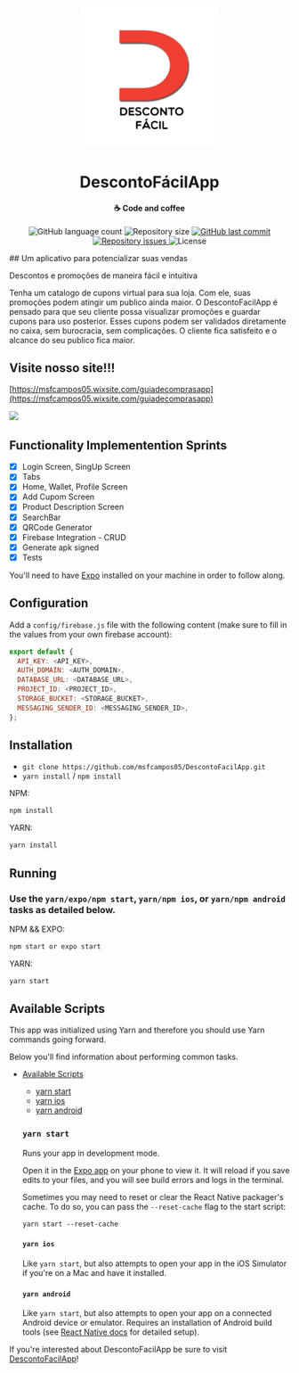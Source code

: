 <h1 align="center">
    <img alt="DescontoFacilApp" title="#delicinha" src="assets/icon.png" width="250px" />
</h1>

<h1 align="center">
  DescontoFácilApp
</h1>

<h4 align="center">
  ☕ Code and coffee
</h4>
<p align="center">
  <img alt="GitHub language count" src="https://img.shields.io/github/languages/count/Rocketseat/semana-omnistack-9.svg">

  <img alt="Repository size" src="https://img.shields.io/github/repo-size/Rocketseat/semana-omnistack-9.svg">
  
  <a href="https://github.com/Rocketseat/semana-omnistack-9/commits/master">
    <img alt="GitHub last commit" src="https://img.shields.io/github/last-commit/Rocketseat/semana-omnistack-9.svg">
  </a>

  <a href="https://github.com/Rocketseat/semana-omnistack-9/issues">
    <img alt="Repository issues" src="https://img.shields.io/github/issues/Rocketseat/semana-omnistack-9.svg">
  </a>

  <img alt="License" src="https://img.shields.io/badge/license-MIT-brightgreen">
</p>
## Um aplicativo para potencializar suas vendas

Descontos e promoções de maneira fácil e intuitiva

Tenha um catalogo de cupons virtual para sua loja. Com ele, suas promoções podem atingir um publico ainda maior. O DescontoFacilApp é pensado para que seu cliente possa visualizar promoções e guardar cupons para uso posterior. Esses cupons podem ser validados diretamente no caixa, sem burocracia, sem complicações. O cliente fica satisfeito e o alcance do seu publico fica maior. 

## Visite nosso site!!!
[https://msfcampos05.wixsite.com/guiadecomprasapp](https://msfcampos05.wixsite.com/guiadecomprasapp)

![](http://i.picasion.com/pic90/7c60b60f7840d1b3ccb97756871b8d46.gif)


## Functionality Implementention Sprints

- [x] Login Screen, SingUp Screen
- [x] Tabs
- [x] Home, Wallet, Profile Screen
- [x] Add Cupom Screen
- [x] Product Description Screen
- [x] SearchBar
- [x] QRCode Generator
- [x] Firebase Integration - CRUD
- [x] Generate apk signed
- [x] Tests

You'll need to have [Expo](https://expo.io/learn) installed on your machine in order to follow along.

## Configuration
Add a `config/firebase.js` file with the following content (make sure to fill in the values from your own firebase account):

```js
export default {
  API_KEY: <API_KEY>,
  AUTH_DOMAIN: <AUTH_DOMAIN>,
  DATABASE_URL: <DATABASE_URL>,
  PROJECT_ID: <PROJECT_ID>,
  STORAGE_BUCKET: <STORAGE_BUCKET>,
  MESSAGING_SENDER_ID: <MESSAGING_SENDER_ID>,
};
```

## Installation

- `git clone https://github.com/msfcampos05/DescontoFacilApp.git`
- `yarn install` / `npm install`

NPM:

```sh
npm install
```

YARN:

```sh
yarn install
```


## Running

### Use the `yarn/expo/npm start`, `yarn/npm ios`, or `yarn/npm android` tasks as detailed below.
NPM && EXPO:

```sh
npm start or expo start
```

YARN:

```sh
yarn start
```
  ## Available Scripts

  This app was initialized using Yarn and therefore you should use Yarn commands going forward.

Below you'll find information about performing common tasks.

* [Available Scripts](#available-scripts)
  * [yarn start](#npm-start)
  * [yarn ios](#npm-run-ios)
  * [yarn android](#npm-run-android)

  ### `yarn start`

  Runs your app in development mode.

  Open it in the [Expo app](https://expo.io) on your phone to view it. It will reload if you save edits to your files, and you will see build errors and logs in the terminal.

  Sometimes you may need to reset or clear the React Native packager's cache. To do so, you can pass the `--reset-cache` flag to the start script:

  ```
  yarn start --reset-cache
  ```

  #### `yarn ios`

  Like `yarn start`, but also attempts to open your app in the iOS Simulator if you're on a Mac and have it installed.

  #### `yarn android`

  Like `yarn start`, but also attempts to open your app on a connected Android device or emulator. Requires an installation of Android build tools (see [React Native docs](https://facebook.github.io/react-native/docs/getting-started.html) for detailed setup).


If you're interested about DescontoFacilApp be sure to visit [DescontoFacilApp](https://msfcampos05.wixsite.com/guiadecomprasapp)!

